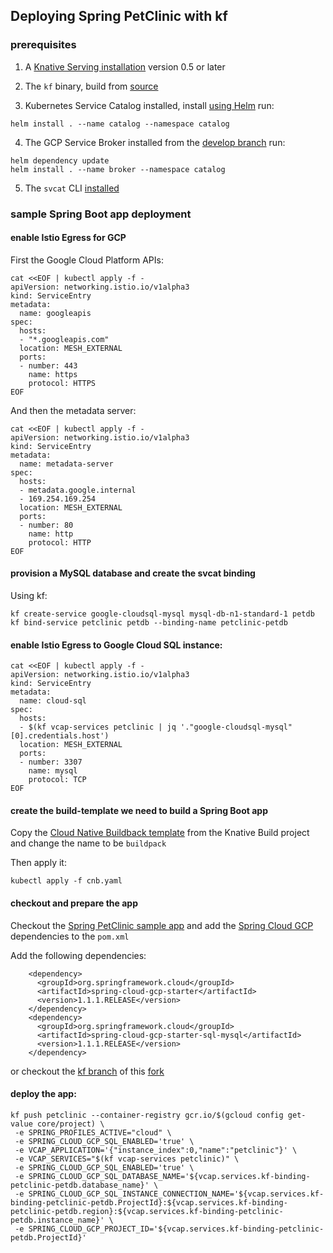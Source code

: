 ## Deploying Spring PetClinic with kf

### prerequisites

1. A [Knative Serving installation](https://github.com/knative/docs/blob/master/install/README.md) version 0.5 or later

2. The `kf` binary, build from [source](https://github.com/poy/kf.git)

3. Kubernetes Service Catalog installed, install [using Helm](https://kubernetes.io/docs/tasks/service-catalog/install-service-catalog-using-helm/)
  run:
  ```
  helm install . --name catalog --namespace catalog
  ```

4. The GCP Service Broker installed from the [develop branch](https://github.com/GoogleCloudPlatform/gcp-service-broker/tree/develop/deployments/helm/gcp-service-broker)
  run:
  ```
  helm dependency update
  helm install . --name broker --namespace catalog
  ```

5. The `svcat` CLI [installed](https://github.com/kubernetes-incubator/service-catalog/blob/master/docs/install.md#manual)

### sample Spring Boot app deployment

#### enable Istio Egress for GCP

First the Google Cloud Platform APIs:
```
cat <<EOF | kubectl apply -f -
apiVersion: networking.istio.io/v1alpha3
kind: ServiceEntry
metadata:
  name: googleapis
spec:
  hosts:
  - "*.googleapis.com"
  location: MESH_EXTERNAL
  ports:
  - number: 443
    name: https
    protocol: HTTPS
EOF
```

And then the metadata server:
```
cat <<EOF | kubectl apply -f -
apiVersion: networking.istio.io/v1alpha3
kind: ServiceEntry
metadata:
  name: metadata-server
spec:
  hosts:
  - metadata.google.internal
  - 169.254.169.254
  location: MESH_EXTERNAL
  ports:
  - number: 80
    name: http
    protocol: HTTP
EOF
```

#### provision a MySQL database and create the svcat binding

Using kf:

```
kf create-service google-cloudsql-mysql mysql-db-n1-standard-1 petdb
kf bind-service petclinic petdb --binding-name petclinic-petdb 
```

#### enable Istio Egress to Google Cloud SQL instance:
```
cat <<EOF | kubectl apply -f -
apiVersion: networking.istio.io/v1alpha3
kind: ServiceEntry
metadata:
  name: cloud-sql
spec:
  hosts:
  - $(kf vcap-services petclinic | jq '."google-cloudsql-mysql"[0].credentials.host')
  location: MESH_EXTERNAL
  ports:
  - number: 3307
    name: mysql
    protocol: TCP
EOF
```

#### create the build-template we need to build a Spring Boot app

Copy the [Cloud Native Buildback template](https://github.com/knative/build-templates/blob/master/buildpacks/cnb.yaml) from the Knative Build project and change the name to be `buildpack`

Then apply it:

```
kubectl apply -f cnb.yaml
```

#### checkout and prepare the app

Checkout the [Spring PetClinic sample app](https://github.com/spring-projects/spring-petclinic) and add the [Spring Cloud GCP]() dependencies to the `pom.xml`

Add the following dependencies:

```
    <dependency>
      <groupId>org.springframework.cloud</groupId>
      <artifactId>spring-cloud-gcp-starter</artifactId>
      <version>1.1.1.RELEASE</version>
    </dependency>
    <dependency>
      <groupId>org.springframework.cloud</groupId>
      <artifactId>spring-cloud-gcp-starter-sql-mysql</artifactId>
      <version>1.1.1.RELEASE</version>
    </dependency>
```
 or checkout the [kf branch](https://github.com/trisberg/spring-petclinic/tree/kf) of this [fork](https://github.com/trisberg/spring-petclinic/)

#### deploy the app:

```
kf push petclinic --container-registry gcr.io/$(gcloud config get-value core/project) \
 -e SPRING_PROFILES_ACTIVE="cloud" \
 -e SPRING_CLOUD_GCP_SQL_ENABLED='true' \
 -e VCAP_APPLICATION='{"instance_index":0,"name":"petclinic"}' \
 -e VCAP_SERVICES="$(kf vcap-services petclinic)" \
 -e SPRING_CLOUD_GCP_SQL_ENABLED='true' \
 -e SPRING_CLOUD_GCP_SQL_DATABASE_NAME='${vcap.services.kf-binding-petclinic-petdb.database_name}' \
 -e SPRING_CLOUD_GCP_SQL_INSTANCE_CONNECTION_NAME='${vcap.services.kf-binding-petclinic-petdb.ProjectId}:${vcap.services.kf-binding-petclinic-petdb.region}:${vcap.services.kf-binding-petclinic-petdb.instance_name}' \
 -e SPRING_CLOUD_GCP_PROJECT_ID='${vcap.services.kf-binding-petclinic-petdb.ProjectId}'
```
